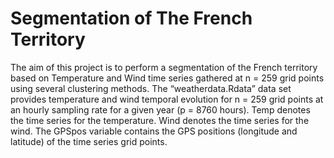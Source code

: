 # Segmentation of The French Territory
The aim of this project is to perform a segmentation of the French territory based on Temperature and Wind time series gathered at n = 259 grid points using several clustering methods. The “weatherdata.Rdata” data set provides temperature and wind temporal evolution for n = 259 grid points at an hourly sampling rate for a given year (p = 8760 hours). Temp denotes the time series for the temperature. Wind denotes the time series for the wind. The GPSpos variable contains the GPS positions (longitude and latitude) of the time series grid points.

